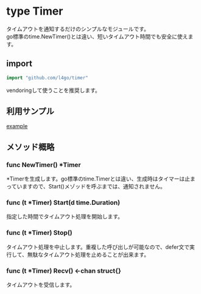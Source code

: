 # type Timer
タイムアウトを通知するだけのシンプルなモジュールです。  
go標準のtime.NewTimer()とは違い、短いタイムアウト時間でも安全に使えます。

## import
```go
import "github.com/l4go/timer"
```
vendoringして使うことを推奨します。

## 利用サンプル

[example](../examples/ex_timer/ex_timer.go)

## メソッド概略

### func NewTimer() *Timer
*Timerを生成します。go標準のtime.Timerとは違い、生成時はタイマーは止まっていますので、Start()メゾッドを呼ぶまでは、通知されません。

### func (t *Timer) Start(d time.Duration)
指定した時間でタイムアウト処理を開始します。

### func (t *Timer) Stop()
タイムアウト処理を中止します。重複した呼び出しが可能なので、defer文で実行して、無駄なタイムアウト処理を止めることが出来ます。

### func (t *Timer) Recv() <-chan struct{}
タイムアウトを受信します。
